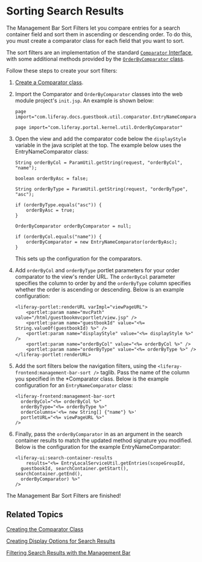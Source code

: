 # Sorting Search Results [](id=sorting-search-results-with-the-management-bar)

The Management Bar Sort Filters let you compare entries for a search container 
field and sort them in ascending or descending order. To do this, you must 
create a comparator class for each field that you want to sort.

The sort filters are an implementation of the standard 
[`Comparator` Interface](https://docs.oracle.com/javase/8/docs/api/java/util/Comparator.html),
with some additional methods provided by the 
[`OrderByComparator` class](https://github.com/liferay/liferay-portal/blob/master/portal-kernel/src/com/liferay/portal/kernel/util/OrderByComparator.java). 

Follow these steps to create your sort filters:

1.  [Create a Comparator class](/develop/tutorials/-/knowledge_base/7-1/creating-the-comparator-class).

2.  Import the Comparator and `OrderByComparator` classes into the web module 
    project's `init.jsp`. An example is shown below:

        page import="com.liferay.docs.guestbook.util.comparator.EntryNameComparator"
        
        page import="com.liferay.portal.kernel.util.OrderByComparator"

3.  Open the view and add the comparator code below the `displayStyle` variable 
    in the java scriplet at the top. The example below uses the 
    EntryNameComparator class:

        String orderByCol = ParamUtil.getString(request, "orderByCol", "name");

        boolean orderByAsc = false;

        String orderByType = ParamUtil.getString(request, "orderByType", "asc");

        if (orderByType.equals("asc")) {
        	orderByAsc = true;
        }

        OrderByComparator orderByComparator = null;

        if (orderByCol.equals("name")) {
        	orderByComparator = new EntryNameComparator(orderByAsc);
        }

    This sets up the configuration for the comparators.
    
4.  Add `orderByCol` and `orderByType` portlet parameters for your order 
    comparator to the view's render URL. The `orderByCol` parameter specifies 
    the column to order by and the `orderByType` column specifies whether the 
    order is ascending or descending. Below is an example configuration:
    
        <liferay-portlet:renderURL varImpl="viewPageURL">
            <portlet:param name="mvcPath" value="/html/guestbookmvcportlet/view.jsp" />
            <portlet:param name="guestbookId" value="<%= String.valueOf(guestbookId) %>" />
            <portlet:param name="displayStyle" value="<%= displayStyle %>" />
            <portlet:param name="orderByCol" value="<%= orderByCol %>" />
            <portlet:param name="orderByType" value="<%= orderByType %>" />
        </liferay-portlet:renderURL>
    
5.  Add the sort filters below the navigation filters, using the 
    `<liferay-frontend:management-bar-sort />` taglib. Pass the name of the 
    column you specified in the *Comparator class. Below is the example 
    configuration for an `EntryNameComparator` class:

        <liferay-frontend:management-bar-sort
          orderByCol="<%= orderByCol %>"
          orderByType="<%= orderByType %>"
          orderColumns='<%= new String[] {"name"} %>'
          portletURL="<%= viewPageURL %>"
        />

6.  Finally, pass the `orderByComparator` in as an argument in the search 
    container results to match the updated method signature you modified. Below 
    is the configuration for the example EntryNameComparator:

        <liferay-ui:search-container-results
       		results="<%= EntryLocalServiceUtil.getEntries(scopeGroupId,
          guestbookId, searchContainer.getStart(), searchContainer.getEnd(),
          orderByComparator) %>"
       	/>

The Management Bar Sort Filters are finished!

## Related Topics [](id=related-topics)

[Creating the Comparator Class](/develop/tutorials/-/knowledge_base/7-1/creating-the-comparator-class)

[Creating Display Options for Search Results](/develop/tutorials/-/knowledge_base/7-1/creating-display-options-for-search-results)

[Filtering Search Results with the Management Bar](/develop/tutorials/-/knowledge_base/7-1/filtering-search-results-with-the-management-bar)
